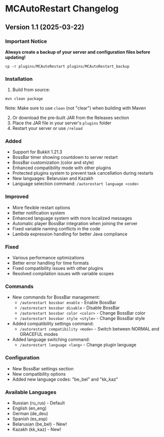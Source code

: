 # MCAutoRestart Changelog

## Version 1.1 (2025-03-22)

### Important Notice
**Always create a backup of your server and configuration files before updating!**
```
cp -r plugins/MCAutoRestart plugins/MCAutoRestart_backup
```

### Installation
1. Build from source:
```
mvn clean package
```
Note: Make sure to use `clean` (not "clear") when building with Maven

2. Or download the pre-built JAR from the Releases section
3. Place the JAR file in your server's `plugins` folder
4. Restart your server or use `/reload`

### Added
- Support for Bukkit 1.21.3
- BossBar timer showing countdown to server restart
- BossBar customization (color and style)
- Enhanced compatibility mode with other plugins
- Protected plugins system to prevent task cancellation during restarts
- New languages: Belarusian and Kazakh
- Language selection command: `/autorestart language <code>`

### Improved
- More flexible restart options
- Better notification system
- Enhanced language system with more localized messages
- Automatic player BossBar integration when joining the server
- Fixed variable naming conflicts in the code
- Lambda expression handling for better Java compliance

### Fixed
- Various performance optimizations
- Better error handling for time formats
- Fixed compatibility issues with other plugins
- Resolved compilation issues with variable scopes

### Commands
- New commands for BossBar management:
  - `/autorestart bossbar enable` - Enable BossBar
  - `/autorestart bossbar disable` - Disable BossBar
  - `/autorestart bossbar color <color>` - Change BossBar color
  - `/autorestart bossbar style <style>` - Change BossBar style
- Added compatibility settings command:
  - `/autorestart compatibility <mode>` - Switch between NORMAL and GRACEFUL modes
- Added language switching command:
  - `/autorestart language <lang>` - Change plugin language

### Configuration
- New BossBar settings section
- New compatibility options
- Added new language codes: "be_bel" and "kk_kaz"

### Available Languages
- Russian (ru_rus) - Default
- English (en_eng)
- German (de_deu)
- Spanish (es_esp)
- Belarusian (be_bel) - New!
- Kazakh (kk_kaz) - New! 
